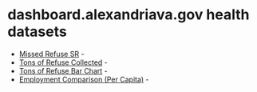 # dashboard.alexandriava.gov health datasets
* [Missed Refuse SR](https://dashboard.alexandriava.gov/d/8e75-iebm) - 
* [Tons of Refuse Collected](https://dashboard.alexandriava.gov/d/k89n-neuq) - 
* [Tons of Refuse Bar Chart](https://dashboard.alexandriava.gov/d/hftq-bdp7) - 
* [Employment Comparison (Per Capita)](https://dashboard.alexandriava.gov/d/8evn-j6v3) - 
